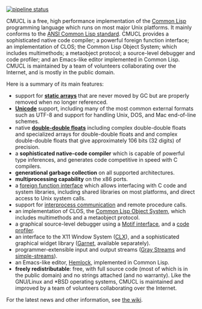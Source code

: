 [![pipeline status](https://gitlab.common-lisp.net/cmucl/cmucl/badges/master/pipeline.svg)](https://gitlab.common-lisp.net/cmucl/cmucl/commits/master)

CMUCL is a free, high performance implementation of the [Common
Lisp](http://en.wikipedia.org/wiki/Common_Lisp) programming language
which runs on most major Unix platforms. It mainly conforms to the
[ANSI Common Lisp standard](http://www.lispworks.com/documentation/HyperSpec/Front/index.htm). CMUCL provides a sophisticated native code
compiler; a powerful foreign function interface; an implementation of
CLOS; the Common Lisp Object System; which includes multimethods; a
metaobject protocol; a source-level debugger and code profiler; and an
Emacs-like editor implemented in Common Lisp. CMUCL is maintained by a
team of volunteers collaborating over the Internet, and is mostly in
the public domain.

Here is a summary of its main features:

* support for [**static arrays**](https://cmucl.org/docs/cmu-user/html/Static-Arrays.html) that are never moved by GC but are
  properly removed when no longer referenced.
* [**Unicode**](https://cmucl.org/docs/cmu-user/html/Internationalization.html) support, including many of the most common external
  formats such as UTF-8 and support for handling Unix, DOS, and
  Mac end-of-line schemes.
* native [**double-double floats**](https://cmucl.org/docs/cmu-user/html/Extended-Floats.html) including complex double-double
  floats and specialized arrays for double-double floats and and
  complex double-double floats that give approximately 106 bits
  (32 digits) of precision.
* a **sophisticated native-code compiler** which is capable of
  powerful type inferences, and generates code competitive in
  speed with C compilers.
* **generational garbage collection** on all supported
  architectures.  
* **multiprocessing capability** on the x86 ports.
* a [foreign function interface](https://cmucl.org/docs/cmu-user/html/Alien-Objects.html) which allows interfacing with C code
  and system libraries, including shared libraries on most platforms,
  and direct access to Unix system calls.
* support for [interprocess communication](https://cmucl.org/docs/cmu-user/html/Interprocess-Communication-under-LISP.html) and remote procedure calls.
* an implementation of CLOS, the [Common Lisp Object
  System](http://en.wikipedia.org/wiki/Common_Lisp_Object_System),
  which includes multimethods and a metaobject protocol.
* a graphical source-level debugger using a [Motif interface](https://cmucl.org/docs/interface/toolkit/html/index.html), and a
  [code profiler](https://cmucl.org/docs/cmu-user/html/Profiling.html).
* an interface to the X11 Window System ([CLX](https://sharplispers.github.io/clx/)), and a sophisticated
  graphical widget library ([Garnet](https://www.cs.cmu.edu/~garnet/),
  available separately).
* programmer-extensible input and output streams ([Gray
  Streams](http://www.nhplace.com/kent/CL/Issues/stream-definition-by-user.html)
  and
  [simple-streams](http://www.franz.com/support/documentation/current/doc/streams.htm)).
* an Emacs-like editor,
  [Hemlock](http://cmucl.org/hemlock/index.html), implemented in
  Common Lisp.
* **freely redistributable**: free, with full source code (most of
  which is in the public domain) and no strings attached (and no
  warranty). Like the GNU/Linux and *BSD operating systems, CMUCL is
  maintained and improved by a team of volunteers collaborating over
  the Internet.

For the latest news and other information, see [the wiki](https://gitlab.common-lisp.net/cmucl/cmucl/wikis/home).
